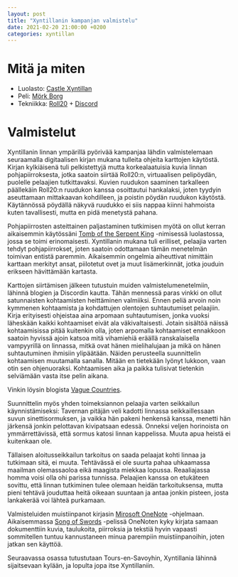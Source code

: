 ```yaml
---
layout: post
title: "Xyntillanin kampanjan valmistelu"
date: 2021-02-20 21:00:00 +0200
categories: xyntillan
---
```


# Mitä ja miten

* Luolasto: [Castle Xyntillan][xyntillan]
* Peli: [Mörk Borg][mork-borg]
* Tekniikka: [Roll20][roll20] + [Discord][discord]

# Valmistelut

Xyntillanin linnan ympärillä pyörivää kampanjaa lähdin valmistelemaan seuraamalla digitaalisen kirjan mukana tulleita ohjeita karttojen käytöstä. Kirjan kylkiäisenä tuli pelkistettyjä mutta korkealaatuisia kuvia linnan pohjapiirroksesta, jotka saatoin siirtää Roll20:n, virtuaalisen pelipöydän, puolelle pelaajien tutkittavaksi. Kuvien ruudukon saaminen tarkalleen päällekäin Roll20:n ruudukon kanssa osoittautui hankalaksi, joten tyydyin aseuttamaan mittakaavan kohdilleen, ja poistin pöydän ruudukon käytöstä. Käytännössä pöydällä näkyvä ruudukko ei siis nappaa kiinni hahmoista kuten tavallisesti, mutta en pidä menetystä pahana.

Pohjapiirrosten asteittainen paljastaminen tutkimisen myötä on ollut kerran aikaisemmin käytössäni [Tomb of the Serpent King][totsk] -nimisessä luolastossa, jossa se toimi erinomaisesti. Xyntillanin mukana tuli erilliset, pelaajia varten tehdyt pohjapiirrokset, joten saatoin odottamaan tämän menetelmän toimivan entistä paremmin. Aikaisemmin ongelmia aiheuttivat nimittäin karttaan merkityt ansat, piilotetut ovet ja muut lisämerkinnät, jotka jouduin erikseen hävittämään kartasta.

Karttojen siirtämisen jälkeen tutustuin muiden valmistelumenetelmiin, lähinnä blogien ja Discordin kautta. Tähän mennessä paras vinkki on ollut satunnaisten kohtaamisten heittäminen valmiiksi. Ennen peliä arvoin noin kymmenen kohtaamista ja kohdattujen olentojen suhtautumiset pelaajiin. Kirja erityisesti ohjeistaa aina arpomaan suhtautumisen, jonka vuoksi läheskään kaikki kohtaamiset eivät ala väkivaltaisesti. Jotain sisältöä näissä kohtaamisissa pitää kuitenkin olla, joten arpomalla kohtaamiset ennakkoon saatoin hyvissä ajoin katsoa mitä vihamiehiä eräällä ranskalaisella vampyyrillä on linnassa, mitkä ovat hänen mielihalujaan ja mikä on hänen suhtautuminen ihmisiin ylipäätään. Näiden perusteella suunnittelin kohtaamisen muutamalla sanalla. Mitään en tietekään lyönyt lukkoon, vaan otin sen ohjenuoraksi. Kohtaamisen aika ja paikka tulisivat tietenkin selviämään vasta itse pelin aikana.

Vinkin löysin blogista [Vague Countries][vague-countries].

Suunnittelin myös yhden toimeksiannon pelaajia varten seikkailun käynnistämiseksi: Tavernan pitäjän veli kadotti linnassa seikkaillessaan suvun sinettisormuksen, ja vaikka hän pakeni henkensä kanssa, menetti hän järkensä jonkin pelottavan kivipatsaan edessä. Onneksi veljen horinoista on ymmärrettävissä, että sormus katosi linnan kappelissa. Muuta apua heistä ei kuitenkaan ole.

Tällaisen aloitusseikkailun tarkoitus on saada pelaajat kohti linnaa ja tutkimaan sitä, ei muuta. Tehtävässä ei ole suurta pahaa uhkaamassa maailman olemassaoloa eikä maagista miekkaa lopussa. Reaaliajassa homma voisi olla ohi parissa tunnissa. Pelaajien kanssa on etukäteen sovittu, että linnan tutkiminen tulee olemaan heidän tarkoituksensa, mutta pieni tehtävä jouduttaa heitä oikeaan suuntaan ja antaa jonkin pisteen, josta lankakerää voi lähteä purkamaan.

Valmisteluiden muistiinpanot kirjasin [Mirosoft OneNote][one-note] -ohjelmaan. Aikaisemmassa [Song of Swords][sos] -pelissä OneNoten kyky kirjata samaan dokumenttiin kuvia, taulukoita, piirroksia ja tekstiä hyvin vapaasti sommitellen tuntuu kannustaneen minua parempiin muistiinpanoihin, joten jatkan sen käyttöä.

Seuraavassa osassa tutustutaan Tours-en-Savoyhin, Xyntillania lähinnä sijaitsevaan kylään, ja lopulta jopa itse Xyntillaniin.

[discord]: https://discord.com/
[mork-borg]: https://www.drivethrurpg.com/product/295910/Mork-Borg-English
[one-note]: https://www.microsoft.com/fi-fi/microsoft-365/onenote/digital-note-taking-app
[roll20]: https://roll20.net/
[sos]: https://www.drivethrurpg.com/product/264726/Song-of-Swords-Core-Rulebook
[totsk]: https://www.drivethrurpg.com/product/252934/Tomb-of-the-Serpent-Kings--Deluxe-Print-Edition
[vague-countries]: https://vaguecountries.nl/2020/12/21/castle-xyntillan-session-12-eye-on-the-prize/
[xyntillan]: https://www.drivethrurpg.com/product/308789/Castle-Xyntillan
